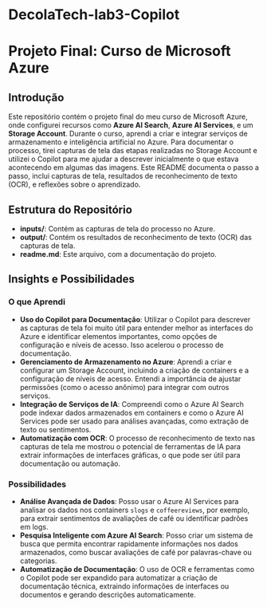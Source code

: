 # DecolaTech-lab3-Copilot

# Projeto Final: Curso de Microsoft Azure

## Introdução
Este repositório contém o projeto final do meu curso de Microsoft Azure, onde configurei recursos como **Azure AI Search**, **Azure AI Services**, e um **Storage Account**. Durante o curso, aprendi a criar e integrar serviços de armazenamento e inteligência artificial no Azure. Para documentar o processo, tirei capturas de tela das etapas realizadas no Storage Account e utilizei o Copilot para me ajudar a descrever inicialmente o que estava acontecendo em algumas das imagens. Este README documenta o passo a passo, inclui capturas de tela, resultados de reconhecimento de texto (OCR), e reflexões sobre o aprendizado.

## Estrutura do Repositório
- **inputs/**: Contém as capturas de tela do processo no Azure.
- **output/**: Contém os resultados de reconhecimento de texto (OCR) das capturas de tela.
- **readme.md**: Este arquivo, com a documentação do projeto.
## Insights e Possibilidades

### O que Aprendi
- **Uso do Copilot para Documentação**: Utilizar o Copilot para descrever as capturas de tela foi muito útil para entender melhor as interfaces do Azure e identificar elementos importantes, como opções de configuração e níveis de acesso. Isso acelerou o processo de documentação.
- **Gerenciamento de Armazenamento no Azure**: Aprendi a criar e configurar um Storage Account, incluindo a criação de containers e a configuração de níveis de acesso. Entendi a importância de ajustar permissões (como o acesso anônimo) para integrar com outros serviços.
- **Integração de Serviços de IA**: Compreendi como o Azure AI Search pode indexar dados armazenados em containers e como o Azure AI Services pode ser usado para análises avançadas, como extração de texto ou sentimentos.
- **Automatização com OCR**: O processo de reconhecimento de texto nas capturas de tela me mostrou o potencial de ferramentas de IA para extrair informações de interfaces gráficas, o que pode ser útil para documentação ou automação.

### Possibilidades
- **Análise Avançada de Dados**: Posso usar o Azure AI Services para analisar os dados nos containers `slogs` e `coffeereviews`, por exemplo, para extrair sentimentos de avaliações de café ou identificar padrões em logs.
- **Pesquisa Inteligente com Azure AI Search**: Posso criar um sistema de busca que permita encontrar rapidamente informações nos dados armazenados, como buscar avaliações de café por palavras-chave ou categorias.
- **Automatização de Documentação**: O uso de OCR e ferramentas como o Copilot pode ser expandido para automatizar a criação de documentação técnica, extraindo informações de interfaces ou documentos e gerando descrições automaticamente.
